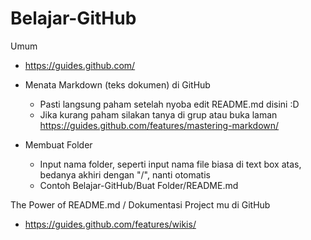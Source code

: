 # Belajar-GitHub

Umum
- https://guides.github.com/

- Menata Markdown (teks dokumen) di GitHub
  - Pasti langsung paham setelah nyoba edit README.md disini :D
  - Jika kurang paham silakan tanya di grup atau buka laman https://guides.github.com/features/mastering-markdown/
  
- Membuat Folder
  - Input nama folder, seperti input nama file biasa di text box atas, bedanya akhiri dengan "/", nanti otomatis
  - Contoh Belajar-GitHub/Buat Folder/README.md

The Power of README.md / Dokumentasi Project mu di GitHub
- https://guides.github.com/features/wikis/
